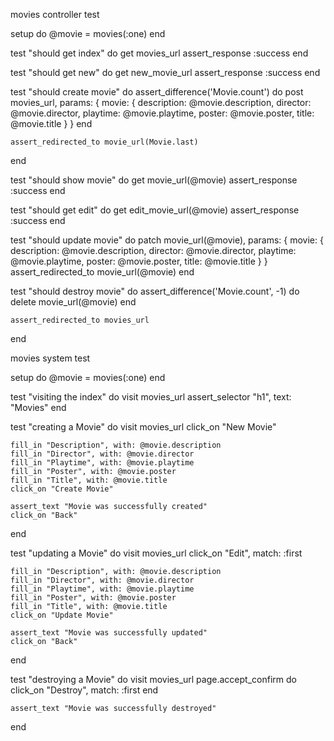 movies controller test

  setup do
    @movie = movies(:one)
  end

  test "should get index" do
    get movies_url
    assert_response :success
  end

  test "should get new" do
    get new_movie_url
    assert_response :success
  end

  test "should create movie" do
    assert_difference('Movie.count') do
      post movies_url, params: { movie: { description: @movie.description, director: @movie.director, playtime: @movie.playtime, poster: @movie.poster, title: @movie.title } }
    end

    assert_redirected_to movie_url(Movie.last)
  end

  test "should show movie" do
    get movie_url(@movie)
    assert_response :success
  end

  test "should get edit" do
    get edit_movie_url(@movie)
    assert_response :success
  end

  test "should update movie" do
    patch movie_url(@movie), params: { movie: { description: @movie.description, director: @movie.director, playtime: @movie.playtime, poster: @movie.poster, title: @movie.title } }
    assert_redirected_to movie_url(@movie)
  end

  test "should destroy movie" do
    assert_difference('Movie.count', -1) do
      delete movie_url(@movie)
    end

    assert_redirected_to movies_url
  end
  
  
movies system test

setup do
    @movie = movies(:one)
  end

  test "visiting the index" do
    visit movies_url
    assert_selector "h1", text: "Movies"
  end

  test "creating a Movie" do
    visit movies_url
    click_on "New Movie"

    fill_in "Description", with: @movie.description
    fill_in "Director", with: @movie.director
    fill_in "Playtime", with: @movie.playtime
    fill_in "Poster", with: @movie.poster
    fill_in "Title", with: @movie.title
    click_on "Create Movie"

    assert_text "Movie was successfully created"
    click_on "Back"
  end

  test "updating a Movie" do
    visit movies_url
    click_on "Edit", match: :first

    fill_in "Description", with: @movie.description
    fill_in "Director", with: @movie.director
    fill_in "Playtime", with: @movie.playtime
    fill_in "Poster", with: @movie.poster
    fill_in "Title", with: @movie.title
    click_on "Update Movie"

    assert_text "Movie was successfully updated"
    click_on "Back"
  end

  test "destroying a Movie" do
    visit movies_url
    page.accept_confirm do
      click_on "Destroy", match: :first
    end

    assert_text "Movie was successfully destroyed"
  end
